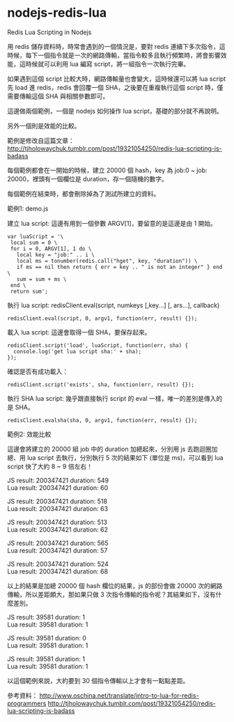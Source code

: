 nodejs-redis-lua
================

Redis Lua Scripting in Nodejs

用 redis 儲存資料時，時常會遇到的一個情況是，要對 redis 連續下多次指令，這時候，每下一個指令就是一次的網路傳輸，當指令較多且執行頻繁時，將會影響效能，這時候就可以利用 lua 編寫 script，將一組指令一次執行完畢。

如果遇到這個 script 比較大時，網路傳輸量也會變大，這時候還可以將 lua script 先 load 進 redis，redis 會回覆一個 SHA，之後要在重複執行這個 script 時，僅需要傳輸這個 SHA 與相關參數即可。

這邊做兩個範例，一個是 nodejs 如何操作 lua script，基礎的部分就不再說明。

另外一個則是效能的比較。

範例是修改自這篇文章：<a href="http://tjholowaychuk.tumblr.com/post/19321054250/redis-lua-scripting-is-badass" target="_blank">http://tjholowaychuk.tumblr.com/post/19321054250/redis-lua-scripting-is-badass</a>

每個範例都會在一開始的時候，建立 20000 個 hash，key 為 job:0 ~ job: 20000，裡頭有一個欄位是 duration，存一個隨機的數字。

每個範例在結束時，都會刪除掉為了測試所建立的資料。

範例1: demo.js

建立 lua script: 這邊有用到一個參數 ARGV[1]，要留意的是這邊是由 1 開始。
```
var luaScript = '\
 local sum = 0 \
 for i = 0, ARGV[1], 1 do \
   local key = "job:" .. i \
   local ms = tonumber(redis.call("hget", key, "duration")) \
   if ms == nil then return { err = key .. " is not an integer" } end \
   sum = sum + ms \
 end \
 return sum';
```

執行 lua script: redisClient.eval(script, numkeys [,key...] [, ars...], callback)
```
redisClient.eval(script, 0, argv1, function(err, result) {});
```

載入 lua script: 這邊會取得一個 SHA，要保存起來。
```
redisClient.script('load', luaScript, function(err, sha) {
  console.log('get lua script sha:' + sha);
});
```

確認是否有成功載入：
```
redisClient.script('exists', sha, function(err, result) {});
```

執行 SHA lua script: 幾乎跟直接執行 script 的 eval 一樣，唯一的差別是傳入的是 SHA。
```
redisClient.evalsha(sha, 0, argv1, function(err, result) {});
```

範例2: 效能比較

這邊會將建立的 20000 組 job 中的 duration 加總起來，分別用 js 去跑迴圈加總、用 lua script 去執行，分別執行 5 次的結果如下 (單位是 ms)，可以看到 lua script 快了大約 8 ~ 9 倍左右！

JS result: 200347421 duration: 549           
Lua result: 200347421 duration: 60           

JS result: 200347421 duration: 518           
Lua result: 200347421 duration: 63           

JS result: 200347421 duration: 513           
Lua result: 200347421 duration: 62           

JS result: 200347421 duration: 565           
Lua result: 200347421 duration: 57           

JS result: 200347421 duration: 524           
Lua result: 200347421 duration: 68           

以上的結果是加總 20000 個 hash 欄位的結果，js 的部份會做 20000 次的網路傳輸，所以差距頗大，那如果只做 3 次指令傳輸的指令呢？其結果如下，沒有什麼差別。

JS result: 39581 duration: 1           
Lua result: 39581 duration: 1           

JS result: 39581 duration: 0           
Lua result: 39581 duration: 1           
           
JS result: 39581 duration: 1           
Lua result: 39581 duration: 1           

以這個範例來說，大約要到 30 個指令傳輸以上才會有一點點差距。



參考資料：
<a href="http://tjholowaychuk.tumblr.com/post/19321054250/redis-lua-scripting-is-badass" target="_blank">http://www.oschina.net/translate/intro-to-lua-for-redis-programmers</a>
<a href="http://tjholowaychuk.tumblr.com/post/19321054250/redis-lua-scripting-is-badass" target="_blank">http://tjholowaychuk.tumblr.com/post/19321054250/redis-lua-scripting-is-badass</a>
